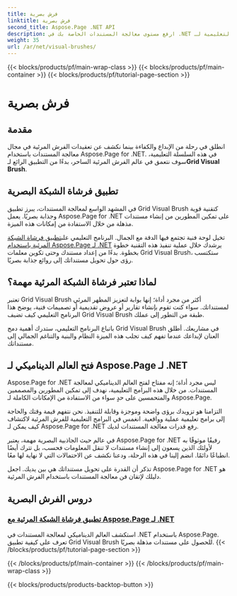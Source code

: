 ```yaml
---
title: فرش بصرية
linktitle: فرش بصرية
second_title: Aspose.Page .NET API
description: ارفع مستوى معالجة المستندات الخاصة بك في .NET باستخدام البرامج التعليمية لـ Aspose.Page. انغمس في عالم الفرش المرئية، وأتقن تقنيات الحصول على مستندات مذهلة بصريًا.
weight: 35
url: /ar/net/visual-brushes/
---
```


{{< blocks/products/pf/main-wrap-class >}}
{{< blocks/products/pf/main-container >}}
{{< blocks/products/pf/tutorial-page-section >}}

# فرش بصرية


## مقدمة

 انطلق في رحلة من الإبداع والكفاءة بينما نكشف عن تعقيدات الفرش المرئية في مجال معالجة المستندات باستخدام Aspose.Page for .NET. في هذه السلسلة التعليمية، سوف نتعمق في عالم الفرش المرئية الساحر، بدءًا من التطبيق الرائع لـ**Grid Visual Brush**.

## تطبيق فرشاة الشبكة البصرية

في المشهد الواسع لمعالجة المستندات، يبرز تطبيق Grid Visual Brush كتقنية قوية وجذابة بصريًا. يعمل Aspose.Page for .NET على تمكين المطورين من إنشاء مستندات مذهلة من خلال الاستفادة من إمكانات هذه الميزة.

 تخيل لوحة فنية تجتمع فيها الدقة مع الجمال. البرنامج التعليمي على[تطبيق فرشاة الشبكة المرئية باستخدام Aspose.Page لـ .NET](./apply-grid-visual-brush/) يرشدك خلال عملية تنفيذ هذه التقنية خطوة بخطوة. بدءًا من إعداد مستندك وحتى تكوين معلمات Grid Visual Brush، ستكتسب رؤى حول تحويل مستنداتك إلى روائع جذابة بصريًا.

## لماذا تعتبر فرشاة الشبكة المرئية مهمة؟

تعتبر Grid Visual Brush أكثر من مجرد أداة؛ إنها بوابة لتعزيز المظهر المرئي لمستنداتك. سواء كنت تقوم بإنشاء تقارير أو عروض تقديمية أو تصميمات فنية، يوضح هذا البرنامج التعليمي كيف تضيف Grid Visual Brush طبقة من التطور إلى عملك.

باتباع البرنامج التعليمي، ستدرك أهمية دمج Grid Visual Brush في مشاريعك. أطلق العنان لإبداعك عندما تفهم كيف تجلب هذه الميزة النظام والبنية والتناغم الجمالي إلى مستنداتك.

## فتح العالم الديناميكي لـ Aspose.Page لـ .NET

Aspose.Page for .NET ليس مجرد أداة؛ إنه مفتاح لفتح العالم الديناميكي لمعالجة المستندات. من خلال هذه البرامج التعليمية، نهدف إلى تمكين المطورين والمصممين والمتحمسين على حدٍ سواء من الاستفادة من الإمكانات الكاملة لـ Aspose.Page.

التزامنا هو تزويدك برؤى واضحة وموجزة وقابلة للتنفيذ. نحن نتفهم قيمة وقتك والحاجة إلى برامج تعليمية عملية وواقعية. انغمس في البرامج التعليمية للفرش المرئية لاكتشاف كيف يمكن لـ Aspose.Page for .NET رفع قدرات معالجة المستندات لديك.

في عالم حيث الجاذبية البصرية مهمة، يعتبر Aspose.Page for .NET رفيقًا موثوقًا به لأولئك الذين يسعون إلى إنشاء مستندات لا تنقل المعلومات فحسب، بل تترك أيضًا انطباعًا دائمًا. انضم إلينا في هذه الرحلة، ودعنا نكشف عن الاحتمالات التي لا نهاية لها معًا.

تذكر أن القدرة على تحويل مستنداتك هي بين يديك. اجعل Aspose.Page for .NET هو دليلك لإتقان فن معالجة المستندات باستخدام الفرش المرئية.
## دروس الفرش البصرية
### [تطبيق فرشاة الشبكة المرئية مع Aspose.Page لـ .NET](./apply-grid-visual-brush/)
استكشف العالم الديناميكي لمعالجة المستندات في .NET باستخدام Aspose.Page. تعرف على كيفية تطبيق Grid Visual Brush للحصول على مستندات مذهلة بصريًا.
{{< /blocks/products/pf/tutorial-page-section >}}

{{< /blocks/products/pf/main-container >}}
{{< /blocks/products/pf/main-wrap-class >}}

{{< blocks/products/products-backtop-button >}}
